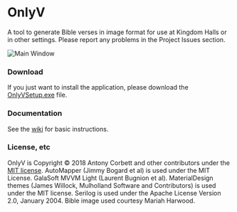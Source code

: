 # OnlyV

A tool to generate Bible verses in image format for use at Kingdom Halls or in other settings. Please report any problems in the Project Issues section.

![Main Window](http://cv8.org.uk/soundbox/OnlyV/Images/MainWindow.png)

### Download

If you just want to install the application, please download the [OnlyVSetup.exe](https://github.com/AntonyCorbett/OnlyV/releases/latest) file.

### Documentation

See the [wiki](https://github.com/AntonyCorbett/OnlyV/wiki) for basic instructions.

### License, etc

OnlyV is Copyright &copy; 2018 Antony Corbett and other contributors under the [MIT license](LICENSE). 
AutoMapper (Jimmy Bogard et al) is used under the MIT License. 
GalaSoft MVVM Light (Laurent Bugnion et al). 
MaterialDesign themes (James Willock, Mulholland Software and Contributors) is used under the MIT license. 
Serilog is used under the Apache License Version 2.0, January 2004.
Bible image used courtesy Mariah Harwood.


